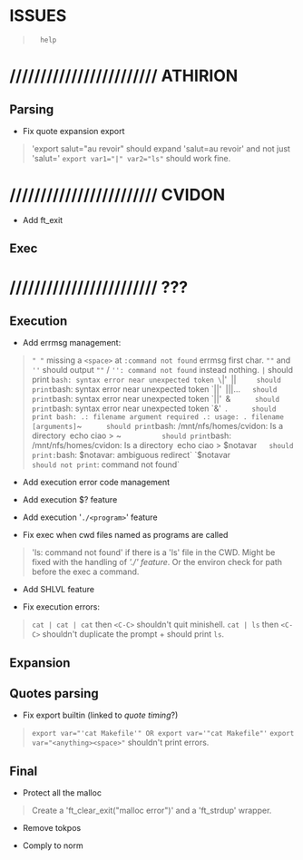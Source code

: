 

#           ISSUES

>       help

# //////////////////////// ATHIRION

##  Parsing

- Fix quote expansion export
> 'export salut="au revoir" should expand 'salut=au revoir' and not
> just 'salut='
> `export var1="|" var2="ls"` should work fine.

# //////////////////////// CVIDON

- Add ft_exit

##  Exec

# //////////////////////// ???

##  Execution

- Add errmsg management:
> `" "`     missing a `<space>` at `:command not found` errmsg first char.
> `""`      and `''` should output `""` / `'': command not found` instead nothing.
> `|`       should print `bash: syntax error near unexpected token \`|'`
> `||`      should print `bash: syntax error near unexpected token \`||'`
> `|||…`    should print `bash: syntax error near unexpected token \`||'`
> `&`       should print `bash: syntax error near unexpected token \`&'`
> `.`       should print
    bash: .: filename argument required
    .: usage: . filename [arguments]
> `~`       should print `bash: /mnt/nfs/homes/cvidon: Is a directory`
> `echo ciao > ~`           should print `bash: /mnt/nfs/homes/cvidon: Is a directory`
> `echo ciao > $notavar`    should print: `bash: $notavar: ambiguous redirect`
> `$notavar`                should not print `: command not found`

- Add execution error code management

- Add execution $? feature

- Add execution '`./<program>`' feature

- Fix exec when cwd files named as programs are called
> 'ls: command not found' if there is a 'ls' file in the CWD.
> Might be fixed with the handling of *'./<program>' feature*. Or the
> environ check for path before the exec a command.

- Add SHLVL feature

- Fix execution errors:
> `cat | cat | cat` then `<C-C>` shouldn't quit minishell.
> `cat | ls` then `<C-C>` shouldn't duplicate the prompt + should print `ls`.

##  Expansion

##  Quotes parsing

- Fix export builtin (linked to *quote timing*?)
> `export var="'cat Makefile'" OR export var='"cat Makefile"'`
> `export var="<anything><space>"`
> shouldn't print errors.

##  Final

- Protect all the malloc
> Create a 'ft_clear_exit("malloc error")' and a 'ft_strdup' wrapper.

- Remove tokpos

- Comply to norm

